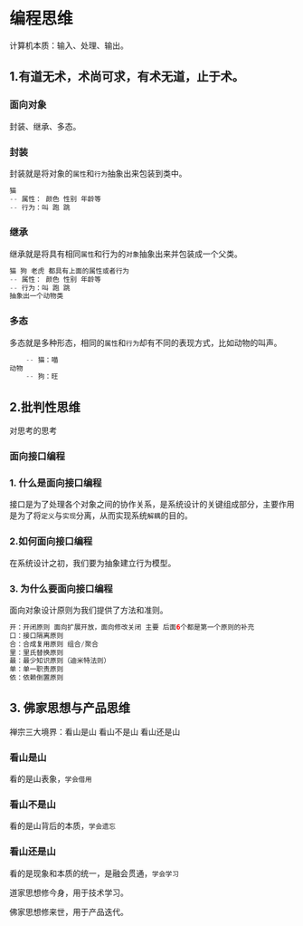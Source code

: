 # 编程思维

计算机本质：输入、处理、输出。

## 1.有道无术，术尚可求，有术无道，止于术。

### 面向对象

封装、继承、多态。

### 封装

封装就是将对象的`属性`和`行为`抽象出来包装到类中。

```java
猫 
-- 属性： 颜色 性别 年龄等
-- 行为：叫 跑 跳
```

### 继承

继承就是将具有相同`属性`和行为的`对象`抽象出来并包装成一个父类。

```java
猫 狗 老虎 都具有上面的属性或者行为
-- 属性： 颜色 性别 年龄等
-- 行为：叫 跑 跳
抽象出一个动物类
```

### 多态

多态就是多种形态，相同的`属性`和`行为`却有不同的表现方式，比如动物的叫声。

```java
	-- 猫：喵
动物
	-- 狗：旺
```

## 2.批判性思维

对思考的思考

### 面向接口编程

### 1. 什么是面向接口编程

接口是为了处理各个对象之间的协作关系，是系统设计的关键组成部分，主要作用是为了将`定义`与`实现`分离，从而实现系统`解耦`的目的。

### 2.如何面向接口编程

在系统设计之初，我们要为抽象建立行为模型。

### 3. 为什么要面向接口编程

面向对象设计原则为我们提供了方法和准则。

```java
开：开闭原则 面向扩展开放，面向修改关闭 主要 后面6个都是第一个原则的补充
口：接口隔离原则
合：合成复用原则 组合/聚合
里：里氏替换原则
最：最少知识原则（迪米特法则）
单：单一职责原则
依：依赖倒置原则
```

## 3. 佛家思想与产品思维

禅宗三大境界：看山是山   看山不是山 看山还是山

### 看山是山

看的是山表象，`学会借用`

### 看山不是山

看的是山背后的本质，`学会遗忘`

### 看山还是山

看的是现象和本质的统一，是融会贯通，`学会学习`

道家思想修今身，用于技术学习。

佛家思想修来世，用于产品迭代。

